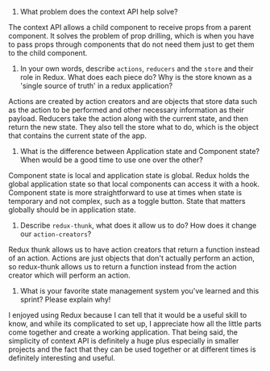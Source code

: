 1. What problem does the context API help solve?

The context API allows a child component to receive props from a parent component. It solves the problem of prop drilling, which is when you have to pass props through components that do not need them just to get them to the child component. 

1. In your own words, describe `actions`, `reducers` and the `store` and their role in Redux. What does each piece do? Why is the store known as a 'single source of truth' in a redux application?

Actions are created by action creators and are objects that store data such as the action to be performed and other necessary information as their payload. Reducers take the action along with the current state, and then return the new state. They also tell the store what to do, which is the object that contains the current state of the app.

1. What is the difference between Application state and Component state? When would be a good time to use one over the other?

Component state is local and application state is global. Redux holds the global application state so that local components can access it with a hook. Component state is more straightforward to use at times when state is temporary and not complex, such as a toggle button. State that matters globally should be in application state. 

1. Describe `redux-thunk`, what does it allow us to do? How does it change our `action-creators`?

Redux thunk allows us to have action creators that return a function instead of an action. Actions are just objects that don't actually perform an action, so redux-thunk allows us to return a function instead from the action creator which will perform an action.

1. What is your favorite state management system you've learned and this sprint? Please explain why!

I enjoyed using Redux because I can tell that it would be a useful skill to know, and while its complicated to set up, I appreciate how all the little parts come together and create a working application. That being said, the simplicity of context API is definitely a huge plus especially in smaller projects and the fact that they can be used together or at different times is definitely interesting and useful. 
